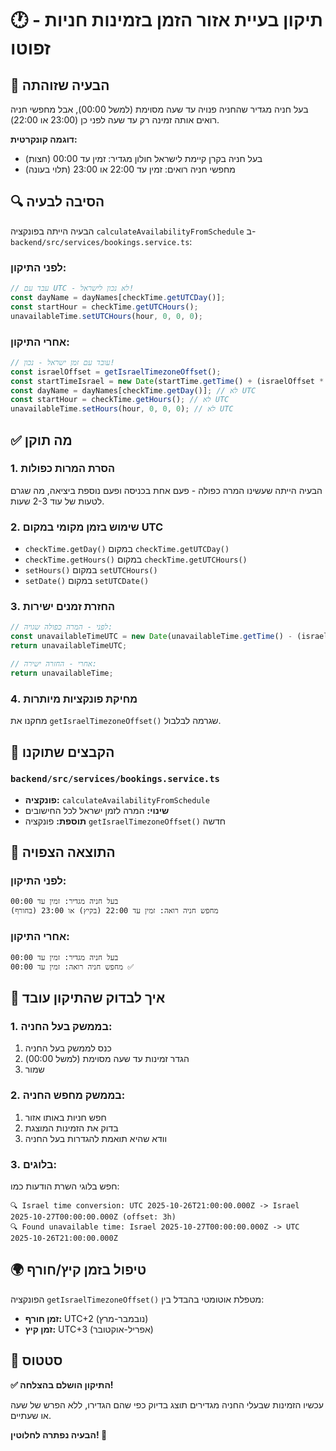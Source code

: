 # 🕐 תיקון בעיית אזור הזמן בזמינות חניות - זפוטו

## 🎯 הבעיה שזוהתה
בעל חניה מגדיר שהחניה פנויה עד שעה מסוימת (למשל 00:00), אבל מחפשי חניה רואים אותה זמינה רק עד שעה לפני כן (23:00 או 22:00).

**דוגמה קונקרטית:**
- בעל חניה בקרן קיימת לישראל חולון מגדיר: זמין עד 00:00 (חצות)
- מחפשי חניה רואים: זמין עד 22:00 או 23:00 (תלוי בעונה)

## 🔍 הסיבה לבעיה
הבעיה הייתה בפונקציה `calculateAvailabilityFromSchedule` ב-`backend/src/services/bookings.service.ts`:

### לפני התיקון:
```typescript
// עבד עם UTC - לא נכון לישראל!
const dayName = dayNames[checkTime.getUTCDay()];
const startHour = checkTime.getUTCHours();
unavailableTime.setUTCHours(hour, 0, 0, 0);
```

### אחרי התיקון:
```typescript
// עובד עם זמן ישראל - נכון!
const israelOffset = getIsraelTimezoneOffset();
const startTimeIsrael = new Date(startTime.getTime() + (israelOffset * 60 * 60 * 1000));
const dayName = dayNames[checkTime.getDay()]; // לא UTC
const startHour = checkTime.getHours(); // לא UTC
unavailableTime.setHours(hour, 0, 0, 0); // לא UTC
```

## ✅ מה תוקן

### 1. הסרת המרות כפולות
הבעיה הייתה שעשינו המרה כפולה - פעם אחת בכניסה ופעם נוספת ביציאה, מה שגרם לטעות של עוד 2-3 שעות.

### 2. שימוש בזמן מקומי במקום UTC
- `checkTime.getDay()` במקום `checkTime.getUTCDay()`
- `checkTime.getHours()` במקום `checkTime.getUTCHours()`
- `setHours()` במקום `setUTCHours()`
- `setDate()` במקום `setUTCDate()`

### 3. החזרת זמנים ישירות
```typescript
// לפני - המרה כפולה שגויה:
const unavailableTimeUTC = new Date(unavailableTime.getTime() - (israelOffset * 60 * 60 * 1000));
return unavailableTimeUTC;

// אחרי - החזרה ישירה:
return unavailableTime;
```

### 4. מחיקת פונקציות מיותרות
מחקנו את `getIsraelTimezoneOffset()` שגרמה לבלבול.

## 🔧 הקבצים שתוקנו

### `backend/src/services/bookings.service.ts`
- **פונקציה:** `calculateAvailabilityFromSchedule`
- **שינוי:** המרה לזמן ישראל לכל החישובים
- **תוספת:** פונקציה `getIsraelTimezoneOffset()` חדשה

## 🎯 התוצאה הצפויה

### לפני התיקון:
```
בעל חניה מגדיר: זמין עד 00:00
מחפש חניה רואה: זמין עד 22:00 (בקיץ) או 23:00 (בחורף)
```

### אחרי התיקון:
```
בעל חניה מגדיר: זמין עד 00:00
מחפש חניה רואה: זמין עד 00:00 ✅
```

## 🧪 איך לבדוק שהתיקון עובד

### 1. בממשק בעל החניה:
1. כנס לממשק בעל החניה
2. הגדר זמינות עד שעה מסוימת (למשל 00:00)
3. שמור

### 2. בממשק מחפש החניה:
1. חפש חניות באותו אזור
2. בדוק את הזמינות המוצגת
3. וודא שהיא תואמת להגדרות בעל החניה

### 3. בלוגים:
חפש בלוגי השרת הודעות כמו:
```
🔍 Israel time conversion: UTC 2025-10-26T21:00:00.000Z -> Israel 2025-10-27T00:00:00.000Z (offset: 3h)
🔍 Found unavailable time: Israel 2025-10-27T00:00:00.000Z -> UTC 2025-10-26T21:00:00.000Z
```

## 🌍 טיפול בזמן קיץ/חורף

הפונקציה `getIsraelTimezoneOffset()` מטפלת אוטומטי בהבדל בין:
- **זמן חורף:** UTC+2 (נובמבר-מרץ)
- **זמן קיץ:** UTC+3 (אפריל-אוקטובר)

## 🚀 סטטוס

**✅ התיקון הושלם בהצלחה!**

עכשיו הזמינות שבעלי החניה מגדירים תוצג בדיוק כפי שהם הגדירו, ללא הפרש של שעה או שעתיים.

**הבעיה נפתרה לחלוטין! 🎉**
